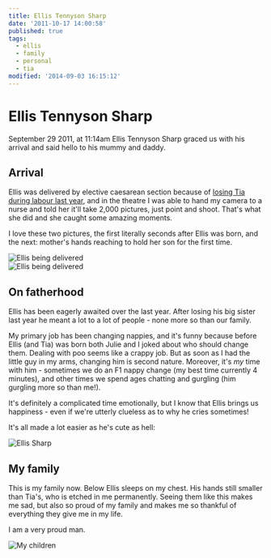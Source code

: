```yaml
---
title: Ellis Tennyson Sharp
date: '2011-10-17 14:00:58'
published: true
tags:
  - ellis
  - family
  - personal
  - tia
modified: '2014-09-03 16:15:12'
---
```

# Ellis Tennyson Sharp

September 29 2011, at 11:14am Ellis Tennyson Sharp graced us with his arrival and said hello to his mummy and daddy.

<!--more-->

## Arrival

Ellis was delivered by elective caesarean section because of [losing Tia during labour last year](http://remysharp.com/2010/12/31/2010-the-year-ill-never-forget/#tia), and in the theatre I was able to hand my camera to a nurse and told her it'll take 2,000 pictures, just point and shoot. That's what she did and she caught some amazing moments.

I love these two pictures, the first literally seconds after Ellis was born, and the next: mother's hands reaching to hold her son for the first time.

<img style="display: block; max-width: 100%;" src="http://farm7.static.flickr.com/6141/6196615132_4eed6de9e6_b.jpg" alt="Ellis being delivered">

<img style="display: block; max-width: 100%;" src="http://farm7.static.flickr.com/6214/6253071291_b3ee2cfd77_b.jpg" alt="Ellis being delivered">

## On fatherhood

Ellis has been eagerly awaited over the last year. After losing his big sister last year he meant a lot to a lot of people - none more so than our family.

My primary job has been changing nappies, and it's funny because before Ellis (and Tia) was born both Julie and I joked about who should change them. Dealing with poo seems like a crappy job. But as soon as I had the little guy in my arms, changing him is second nature. Moreover, it's *my* time with him - sometimes we  do an F1 nappy change (my best time currently 4 minutes), and other times we spend ages chatting and gurgling (him gurgling more so than me!).

It's definitely a complicated time emotionally, but I know that Ellis brings us happiness - even if we're utterly clueless as to why he cries sometimes! 

It's all made a lot easier as he's cute as hell:

<img style="display: block; max-width: 100%;" src="http://farm7.static.flickr.com/6161/6196107595_8d1156fa82_b.jpg" alt="Ellis Sharp">

## My family

This is my family now. Below Ellis sleeps on my chest. His hands still smaller than Tia's, who is etched in me permanently.  Seeing them like this makes me sad, but also so proud of my family and makes me so thankful of everything they give me in my life.

I am a very proud man.

<img style="display: block; max-width: 100%;" src="http://farm7.static.flickr.com/6173/6253858144_b5750455e1_b.jpg" alt="My children">

